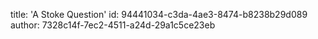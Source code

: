 title: 'A Stoke Question'
id: 94441034-c3da-4ae3-8474-b8238b29d089
author: 7328c14f-7ec2-4511-a24d-29a1c5ce23eb
